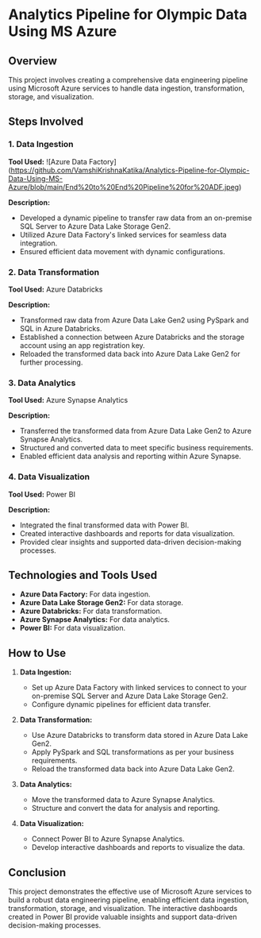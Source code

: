 # Analytics Pipeline for Olympic Data Using MS Azure

## Overview
This project involves creating a comprehensive data engineering pipeline using Microsoft Azure services to handle data ingestion, transformation, storage, and visualization.

## Steps Involved

### 1. Data Ingestion 
**Tool Used:** ![Azure Data Factory] (https://github.com/VamshiKrishnaKatika/Analytics-Pipeline-for-Olympic-Data-Using-MS-Azure/blob/main/End%20to%20End%20Pipeline%20for%20ADF.jpeg)

**Description:**
- Developed a dynamic pipeline to transfer raw data from an on-premise SQL Server to Azure Data Lake Storage Gen2.
- Utilized Azure Data Factory's linked services for seamless data integration.
- Ensured efficient data movement with dynamic configurations.

### 2. Data Transformation
**Tool Used:** Azure Databricks

**Description:**
- Transformed raw data from Azure Data Lake Gen2 using PySpark and SQL in Azure Databricks.
- Established a connection between Azure Databricks and the storage account using an app registration key.
- Reloaded the transformed data back into Azure Data Lake Gen2 for further processing.

### 3. Data Analytics
**Tool Used:** Azure Synapse Analytics

**Description:**
- Transferred the transformed data from Azure Data Lake Gen2 to Azure Synapse Analytics.
- Structured and converted data to meet specific business requirements.
- Enabled efficient data analysis and reporting within Azure Synapse.

### 4. Data Visualization
**Tool Used:** Power BI

**Description:**
- Integrated the final transformed data with Power BI.
- Created interactive dashboards and reports for data visualization.
- Provided clear insights and supported data-driven decision-making processes.

## Technologies and Tools Used
- **Azure Data Factory:** For data ingestion.
- **Azure Data Lake Storage Gen2:** For data storage.
- **Azure Databricks:** For data transformation.
- **Azure Synapse Analytics:** For data analytics.
- **Power BI:** For data visualization.

## How to Use
1. **Data Ingestion:**
   - Set up Azure Data Factory with linked services to connect to your on-premise SQL Server and Azure Data Lake Storage Gen2.
   - Configure dynamic pipelines for efficient data transfer.

2. **Data Transformation:**
   - Use Azure Databricks to transform data stored in Azure Data Lake Gen2.
   - Apply PySpark and SQL transformations as per your business requirements.
   - Reload the transformed data back into Azure Data Lake Gen2.

3. **Data Analytics:**
   - Move the transformed data to Azure Synapse Analytics.
   - Structure and convert the data for analysis and reporting.

4. **Data Visualization:**
   - Connect Power BI to Azure Synapse Analytics.
   - Develop interactive dashboards and reports to visualize the data.

## Conclusion
This project demonstrates the effective use of Microsoft Azure services to build a robust data engineering pipeline, enabling efficient data ingestion, transformation, storage, and visualization. The interactive dashboards created in Power BI provide valuable insights and support data-driven decision-making processes.


